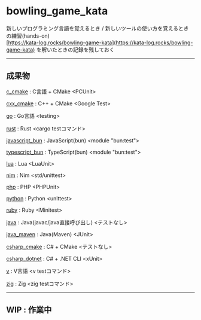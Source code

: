 # bowling_game_kata

新しいプログラミング言語を覚えるとき / 新しいツールの使い方を覚えるとき の練習(hands-on)  
[https://kata-log.rocks/bowling-game-kata](https://kata-log.rocks/bowling-game-kata) を解いたときの記録を残しておく

---

## 成果物

[c_cmake](./c_cmake/README.md)  : C言語 + CMake \<PCUnit\>

[cxx_cmake](./cxx_cmake/README.md) : C++ + CMake \<Google Test\>

[go](./go/README.md) : Go言語 \<testing\>

[rust](./rust/README.md) : Rust \<cargo testコマンド\>

[javascript_bun](./javascript_bun/README.md) : JavaScript(bun) \<module "bun:test"\>

[typescript_bun](./typescript_bun/README.md) : TypeScript(bun) \<module "bun:test"\>

[lua](./lua/README.md) : Lua \<LuaUnit\>

[nim](./nim/README.md) : Nim \<std/unittest\>

[php](./php/README.md) : PHP \<PHPUnit\>

[python](./python/README.md) : Python \<unittest\>

[ruby](./ruby/README.md) : Ruby \<Minitest\>

[java](./java/README.md) : Java(javac/java直接呼び出し) \<テストなし\>

[java_maven](./java_maven/README.md) : Java(Maven) \<JUnit\>

[csharp_cmake](./csharp_cmake/README.md) : C# + CMake \<テストなし\>

[csharp_dotnet](./csharp_dotnet/README.md) : C# + .NET CLI \<xUnit\>

[v](./v/README.md) : V言語 \<v testコマンド\>

[zig](./zig/) : Zig \<zig testコマンド\>

---

## WIP : 作業中

